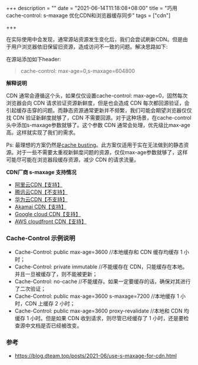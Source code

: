 +++
description = ""
date = "2021-06-14T11:18:08+08:00"
title = "巧用 cache-control: s-maxage 优化CDN和浏览器缓存同步"
tags = ["cdn"]

+++

在实际使用中会发现，通常源站资源发生变化后，我们会尝试刷新CDN。但是由于用户浏览器依旧保留旧资源，造成访问不一致的问题。解决思路如下:

在源站添加如下header:

> cache-control: max-age=0,s-maxage=604800

**解释说明**

CDN 通常会遵循这个头，如果仅仅设置cache-control: max-age=0，固然每次浏览器会向 CDN 请求验证资源新鲜度，但是也会造成 CDN 每次都回源验证，会引起缓存击穿的问题。而静态资源通常更新并不频繁，我们可能会期望浏览器仅仅找 CDN 验证新鲜度就够了，CDN 不需要回源。对于这种场景，在cache-control头中添加s-maxage参数就够了。这个参数 CDN 通常会处理，优先级比max-age高。这样就实现了我们的需求。

Ps: 最理想的方案仍然是[cache busting](https://www.keycdn.com/support/what-is-cache-busting)。此方案仅适用于实在无法做到的静态资源。对于一些不需要太重视新鲜度问题的资源，仅仅max-age参数就够了，这样可能尽可能在浏览器段缓存资源，减少 CDN 的请求流量。

**CDN厂商 s-maxage 支持情况**
- [阿里云CDN【支持】](https://help.aliyun.com/document_detail/27136.htm)
- [腾讯云CDN【不支持】](https://cloud.tencent.com/document/product/228/47672)
- [华为云CDN【不支持】](https://support.huaweicloud.com/usermanual-cdn/cdn_01_0116.html)
- [Akamai CDN【支持】](https://developer.akamai.com/blog/2020/10/23/configure-caching-easily-s-maxage-now-ga)
- [Google cloud CDN【支持】](https://cloud.google.com/cdn/docs/caching?hl=zh_cn#maximum-size)
- [AWS cloudfront CDN【支持】](https://docs.amazonaws.cn/AmazonCloudFront/latest/DeveloperGuide/Expiration.html#ExpirationDownloadDist)

### Cache-Control 示例说明
- Cache-Control: public max-age=3600 //本地缓存和 CDN 缓存均缓存 1 小时；
- Cache-Control: private immutable   //不能缓存在 CDN，只能缓存在本地。并且一旦被缓存了，则不能被更新；
- Cache-Control: no-cache //不能缓存。如果一定要缓存的话，确保对其进行了二次验证；
- Cache-Control: public max-age=3600 s-maxage=7200  //本地缓存 1 小时，CDN 上缓存 2 小时；
- Cache-Control: public max-age=3600 proxy-revalidate   //本地和 CDN 均缓存 1 小时。但是如果 CDN 收到请求，则尽管已经缓存了 1 小时，还是要检查源中文档是否已经被改变。

### 参考

- https://blog.dteam.top/posts/2021-06/use-s-maxage-for-cdn.html
